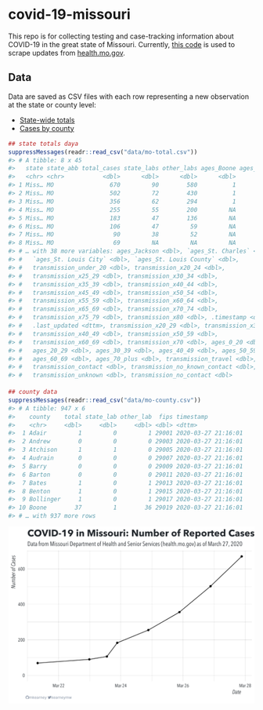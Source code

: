 
<!-- README.md is generated from README.Rmd. Please edit that file -->

# covid-19-missouri

<!-- badges: start -->

<!-- badges: end -->

This repo is for collecting testing and case-tracking information about
COVID-19 in the great state of Missouri. Currently, [this
code](R/scrape.R) is used to scrape updates from
[health.mo.gov](https://health.mo.gov).

## Data

Data are saved as CSV files with each row representing a new observation
at the state or county level:

  - [State-wide totals](data/mo-total.csv)
  - [Cases by county](data/mo-county.csv)

<!-- end list -->

``` r
## state totals daya
suppressMessages(readr::read_csv("data/mo-total.csv"))
#> # A tibble: 8 x 45
#>   state state_abb total_cases state_labs other_labs ages_Boone ages_Greene
#>   <chr> <chr>           <dbl>      <dbl>      <dbl>      <dbl>       <dbl>
#> 1 Miss… MO                670         90        580          1           3
#> 2 Miss… MO                502         72        430          1           3
#> 3 Miss… MO                356         62        294          1           3
#> 4 Miss… MO                255         55        200         NA          NA
#> 5 Miss… MO                183         47        136         NA          NA
#> 6 Miss… MO                106         47         59         NA          NA
#> 7 Miss… MO                 90         38         52         NA          NA
#> 8 Miss… MO                 69         NA         NA         NA          NA
#> # … with 38 more variables: ages_Jackson <dbl>, `ages_St. Charles` <dbl>,
#> #   `ages_St. Louis City` <dbl>, `ages_St. Louis County` <dbl>,
#> #   transmission_under_20 <dbl>, transmission_x20_24 <dbl>,
#> #   transmission_x25_29 <dbl>, transmission_x30_34 <dbl>,
#> #   transmission_x35_39 <dbl>, transmission_x40_44 <dbl>,
#> #   transmission_x45_49 <dbl>, transmission_x50_54 <dbl>,
#> #   transmission_x55_59 <dbl>, transmission_x60_64 <dbl>,
#> #   transmission_x65_69 <dbl>, transmission_x70_74 <dbl>,
#> #   transmission_x75_79 <dbl>, transmission_x80 <dbl>, .timestamp <dttm>,
#> #   .last_updated <dttm>, transmission_x20_29 <dbl>, transmission_x30_39 <dbl>,
#> #   transmission_x40_49 <dbl>, transmission_x50_59 <dbl>,
#> #   transmission_x60_69 <dbl>, transmission_x70 <dbl>, ages_0_20 <dbl>,
#> #   ages_20_29 <dbl>, ages_30_39 <dbl>, ages_40_49 <dbl>, ages_50_59 <dbl>,
#> #   ages_60_69 <dbl>, ages_70_plus <dbl>, transmission_travel <dbl>,
#> #   transmission_contact <dbl>, transmission_no_known_contact <dbl>,
#> #   transmission_unknown <dbl>, transmission_no_contact <dbl>

## county data
suppressMessages(readr::read_csv("data/mo-county.csv"))
#> # A tibble: 947 x 6
#>    county    total state_lab other_lab  fips timestamp          
#>    <chr>     <dbl>     <dbl>     <dbl> <dbl> <dttm>             
#>  1 Adair         1         0         1 29001 2020-03-27 21:16:01
#>  2 Andrew        0         0         0 29003 2020-03-27 21:16:01
#>  3 Atchison      1         1         0 29005 2020-03-27 21:16:01
#>  4 Audrain       0         0         0 29007 2020-03-27 21:16:01
#>  5 Barry         0         0         0 29009 2020-03-27 21:16:01
#>  6 Barton        0         0         0 29011 2020-03-27 21:16:01
#>  7 Bates         1         0         1 29013 2020-03-27 21:16:01
#>  8 Benton        1         0         1 29015 2020-03-27 21:16:01
#>  9 Bollinger     1         0         1 29017 2020-03-27 21:16:01
#> 10 Boone        37         1        36 29019 2020-03-27 21:16:01
#> # … with 937 more rows
```

![](img/timeseries.png)
